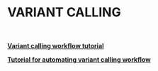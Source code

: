 # VARIANT CALLING
&nbsp;

**[Variant calling workflow tutorial](https://datacarpentry.org/wrangling-genomics/04-variant_calling/index.html)**

**[Tutorial for automating variant calling workflow](https://datacarpentry.org/wrangling-genomics/05-automation/index.html)**
